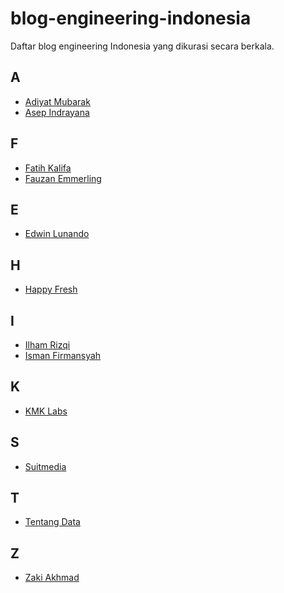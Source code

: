 # blog-engineering-indonesia
Daftar blog engineering Indonesia yang dikurasi secara berkala.

A
-
* [Adiyat Mubarak](https://adiyatmubarak.wordpress.com/)
* [Asep Indrayana](https://blog.drayanaindra.com/)

F
-
* [Fatih Kalifa](https://pveyes.me/blog/)
* [Fauzan Emmerling](http://blog.emfeld.com/)

E
-
* [Edwin Lunando](http://www.edwinlunando.net) 

H
-
* [Happy Fresh](http://geek.happyfresh.com/)

I
-
* [Ilham Rizqi](https://ilhamrizqi.com/)
* [Isman Firmansyah](http://groovematic.com/)

K
-
* [KMK Labs](http://blog.kmklabs.com/)

S
-
* [Suitmedia](http://suitmedia.github.io/)

T
-
* [Tentang Data](https://tentangdata.wordpress.com/)

Z
-
* [Zaki Akhmad](http://blogs.itb.ac.id/zakiakhmad/)


